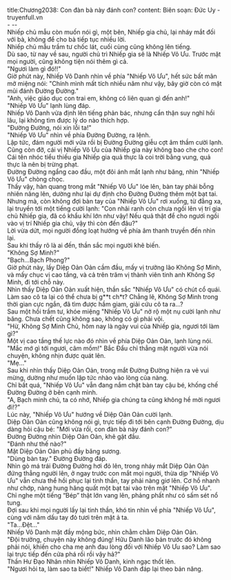 title:Chương2038: Con đàn bà này đánh con?
content:
Biên soạn: Đức Uy - truyenfull.vn<br>- --<br>Nhiếp chủ mẫu còn muốn nói gì, một bên, Nhiếp gia chủ, lại nháy mắt đối với bà, không để cho bà tiếp tục nhiều lời.<br>Nhiếp chủ mẫu trầm tư chốc lát, cuối cùng cũng không lên tiếng.<br>Dù sao, từ nay về sau, người chủ trì Nhiếp gia sẽ là Nhiếp Vô Ưu. Trước mặt mọi người, cũng không tiện nói thêm gì cả.<br>"Ngươi làm gì đó!!"<br>Giờ phút này, Nhiếp Vô Danh nhìn về phía "Nhiếp Vô Ưu", hết sức bất mãn mở miệng nói: "Chính mình mất tích nhiều năm như vậy, bây giờ còn có mặt mũi đánh Đường Đường."<br>"Anh, việc giáo dục con trai em, không có liên quan gì đến anh!"<br>"Nhiếp Vô Ưu" lạnh lùng đáp.<br>Nhiếp Vô Danh vừa định lên tiếng phản bác, nhưng cẩn thận suy nghĩ hồi lâu, lại không tìm được lý do nào thích hợp.<br>"Đường Đường, nói xin lỗi ta!"<br>"Nhiếp Vô Ưu" nhìn về phía Đường Đường, ra lệnh.<br>Lập tức, đám người mới vừa rồi bị Đường Đường giễu cợt âm thầm cười lạnh. Cũng còn đỡ, cái vị Nhiếp Vô Ưu của Nhiếp gia này không bao che cho con! Cái tên nhóc tiểu thiếu gia Nhiếp gia quả thực là coi trời bằng vung, quả thực là nên bị trừng phạt.<br>Đường Đường ngẩng cao đầu, một đôi ánh mắt lạnh như băng, nhìn "Nhiếp Vô Ưu" chòng chọc.<br>Thấy vậy, hàn quang trong mắt "Nhiếp Vô Ưu" lóe lên, bàn tay phải bỗng nhiên nâng lên, dường như lại dự định cho Đường Đường thêm một bạt tai.<br>Nhưng mà, còn không đợi bàn tay của "Nhiếp Vô Ưu" rơi xuống, từ đằng xa, lại truyền tới một tiếng cười lạnh: "Con nhãi ranh còn chưa ngồi lên vị trí gia chủ Nhiếp gia, đã có khẩu khí lớn như vậy! Nếu quả thật để cho ngươi ngồi vào vị trí Nhiếp gia chủ, vậy thì còn đến đâu?"<br>Lời vừa dứt, mọi người đồng loạt hướng về phía âm thanh truyền đến nhìn lại.<br>Sau khi thấy rõ là ai đến, thần sắc mọi người khẽ biến.<br>"Không Sợ Minh?"<br>"Bạch...Bạch Phong?"<br>Giờ phút này, lấy Diệp Oản Oản cầm đầu, mấy vị trưởng lão Không Sợ Minh, và mấy chục vị cao tầng, và cả trên trăm vị thành viên tinh anh Không Sợ Minh, đi tới chỗ này.<br>Nhìn thấy Diệp Oản Oản xuất hiện, thần sắc "Nhiếp Vô Ưu" có chút cổ quái. Làm sao cô ta lại có thể chưa bị g**t ch*t? Chẳng lẽ, Không Sợ Minh trong thời gian cực ngắn, đã tìm được hầm giam, giải cứu cô ta ra...?<br>Sau một hồi trầm tư, khóe miệng "Nhiếp Vô Ưu" nở rộ một nụ cười lạnh như băng. Chưa chết cũng không sao, không có gì phải vội.<br>"Hừ, Không Sợ Minh Chủ, hôm nay là ngày vui của Nhiếp gia, ngươi tới làm gì?"<br>Một vị cao tầng thế lực nào đó nhìn về phía Diệp Oản Oản, lạnh lùng nói.<br>"Mắc mớ gì tới ngươi, câm mồm!" Bắc Đẩu chỉ thẳng mặt người vừa nói chuyện, không nhịn được quát lên.<br>"Mẹ..."<br>Sau khi nhìn thấy Diệp Oản Oản, trong mắt Đường Đường hiện ra vẻ vui mừng, dường như muốn lập tức nhào vào lòng của nàng.<br>Chỉ bất quá, "Nhiếp Vô Ưu" vẫn đang nắm chặt bàn tay cậu bé, khống chế Đường Đường ở bên cạnh mình.<br>"A, Bạch minh chủ, ta có nhớ, Nhiếp gia chúng ta cũng không hề mời ngươi đi!?"<br>Lúc này, "Nhiếp Vô Ưu" hướng về Diệp Oản Oản cười lạnh.<br>Diệp Oản Oản cũng không nói gì, trực tiếp đi tới bên cạnh Đường Đường, dịu dàng hỏi cậu bé: "Mới vừa rồi, con đàn bà này đánh con?"<br>Đường Đường nhìn Diệp Oản Oản, khẽ gật đầu.<br>"Đánh như thế nào?"<br>Mặt Diệp Oản Oản phủ đầy băng sương.<br>"Dùng bàn tay." Đường Đường đáp.<br>Nhìn gò má trái Đường Đường hơi đỏ lên, trong nháy mắt Diệp Oản Oản đứng thẳng người lên, ở ngay trước con mắt mọi người, thừa dịp "Nhiếp Vô Ưu" vẫn chưa thể hồi phục lại tinh thần, tay phải nàng giơ lên. Cơ hồ nhanh như chớp, nàng hung hăng quất một bạt tai vào trên mặt "Nhiếp Vô Ưu".<br>Chỉ nghe một tiếng “Bép” thật lớn vang lên, phảng phất như có sấm sét nổ tung.<br>Đợi sau khi mọi người lấy lại tinh thần, khó tin nhìn về phía "Nhiếp Vô Ưu", cùng với năm dấu tay đỏ tươi trên mặt ả ta.<br>"Ta...Đệt..."<br>Nhiếp Vô Danh mặt đầy mộng bức, nhìn chằm chằm Diệp Oản Oản.<br>"Đội trưởng, chuyện này không đúng! Hữu Danh lão bản trước đó không phải nói, khiến cho cha mẹ anh đau lòng đối với Nhiếp Vô Ưu sao? Làm sao lại trực tiếp đến cửa phá rối rồi vậy hả?"<br>Thần Hư Đạo Nhân nhìn Nhiếp Vô Danh, kinh ngạc thốt lên.<br>"Ngươi hỏi ta, làm sao ta biết!" Nhiếp Vô Danh đáp lại theo bản năng.